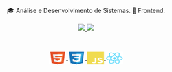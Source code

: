 <div align="center">
🎓 Análise e Desenvolvimento de Sistemas. 🌱 Frontend.
</div>
<br>

<div align="center">
  <a href="https://github.com/rfmoniq">
  <img height="150em" src="https://github-readme-stats.vercel.app/api?username=rfmoniq&show_icons=true&theme=dracula&include_all_commits=true&count_private=true"/>
  <img height="150em" src="https://github-readme-stats.vercel.app/api/top-langs/?username=rfmoniq&layout=compact&langs_count=7&theme=dracula"/>
</div>

##

<div align="center">
<div style="display: inline_block"><br>
  <img align="center" alt="Monique-HTML" height="30" width="40" src="https://raw.githubusercontent.com/devicons/devicon/master/icons/html5/html5-original.svg">
  <img align="center" alt="Monique-CSS" height="30" width="40" src="https://raw.githubusercontent.com/devicons/devicon/master/icons/css3/css3-original.svg">
  <img align="center" alt="Monique-Js" height="30" width="40" src="https://raw.githubusercontent.com/devicons/devicon/master/icons/javascript/javascript-plain.svg">
  <img align="center" alt="Monique-React" height="30" width="40" src="https://raw.githubusercontent.com/devicons/devicon/master/icons/react/react-original.svg">

</div>
